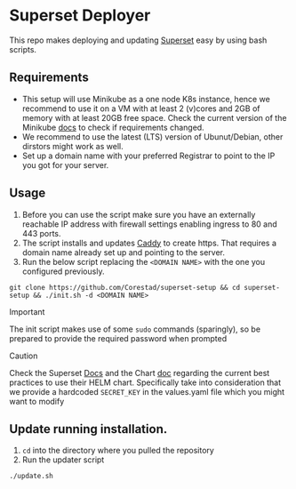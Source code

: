# Superset Deployer

This repo makes deploying and updating [Superset](https://superset.apache.org/) easy by using bash scripts.

## Requirements
- This setup will use Minikube as a one node K8s instance, hence we recommend to use it on a VM with at least 2 (v)cores and 2GB of memory with at least 20GB free space. Check the current version of the Minikube [docs](https://minikube.sigs.k8s.io/docs/start) to check if requirements changed.
- We recommend to use the latest (LTS) version of Ubunut/Debian, other dirstors might work as well.
- Set up a domain name with your preferred Registrar to point to the IP you got for your server.

## Usage
1. Before you can use the script make sure you have an externally reachable IP address with firewall settings enabling ingress to 80 and 443 ports.
2. The script installs and updates [Caddy](https://caddyserver.com/) to create https. That requires a domain name already set up and pointing to the server.
3. Run the below script replacing the `<DOMAIN NAME>` with the one you configured previously.
```
git clone https://github.com/Corestad/superset-setup && cd superset-setup && ./init.sh -d <DOMAIN NAME>
```

> [!IMPORTANT]
> The init script makes use of some `sudo` commands (sparingly), so be prepared to provide the required password when prompted

> [!CAUTION]
> Check the Superset [Docs](https://superset.apache.org/docs/installation/kubernetes) and the Chart [doc](https://github.com/apache/superset/tree/master/helm/superset) regarding the current best practices to use their HELM chart.
> Specifically take into consideration that we provide a hardcoded `SECRET_KEY` in the values.yaml file which you might want to modify


## Update running installation.
1. `cd` into the directory where you pulled the repository
2. Run the updater script
```
./update.sh
```
